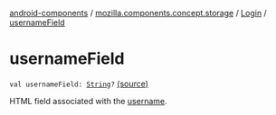 [android-components](../../index.md) / [mozilla.components.concept.storage](../index.md) / [Login](index.md) / [usernameField](./username-field.md)

# usernameField

`val usernameField: `[`String`](https://kotlinlang.org/api/latest/jvm/stdlib/kotlin/-string/index.html)`?` [(source)](https://github.com/mozilla-mobile/android-components/blob/master/components/concept/storage/src/main/java/mozilla/components/concept/storage/LoginsStorage.kt#L180)

HTML field associated with the [username](username.md).

